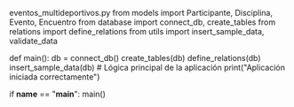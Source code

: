 eventos_multideportivos.py
from models import Participante, Disciplina, Evento, Encuentro
from database import connect_db, create_tables
from relations import define_relations
from utils import insert_sample_data, validate_data

def main():
    db = connect_db()
    create_tables(db)
    define_relations(db)
    insert_sample_data(db)
    # Lógica principal de la aplicación
    print("Aplicación iniciada correctamente")

if __name__ == "__main__":
    main()

